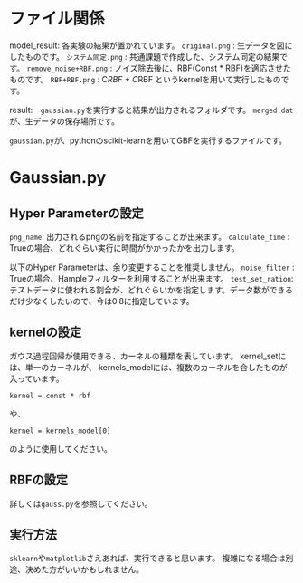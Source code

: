 # ファイル関係
model_result: 各実験の結果が置かれています。
`original.png` : 生データを図にしたものです。
`システム同定.png` : 共通課題で作成した、システム同定の結果です。
`remove_noise+RBF.png` : ノイズ除去後に、RBF(Const * RBF)を適応させたものです。
`RBF+RBF.png` : C*RBF + C*RBF というkernelを用いて実行したものです。

result:　`gaussian.py`を実行すると結果が出力されるフォルダです。
`merged.dat`が、生データの保存場所です。

`gaussian.py`が、pythonのscikit-learnを用いてGBFを実行するファイルです。

# Gaussian.py

## Hyper Parameterの設定
`png_name`: 出力されるpngの名前を指定することが出来ます。
`calculate_time` : Trueの場合、どれぐらい実行に時間がかかったかを出力します。

以下のHyper Parameterは、余り変更することを推奨しません。
`noise_filter` : Trueの場合、Hampleフィルターを利用することが出来ます。
`test_set_ration`: テストデータに使われる割合が、どれぐらいかを指定します。データ数ができるだけ少なくしたいので、今は0.8に指定しています。

## kernelの設定
ガウス過程回帰が使用できる、カーネルの種類を表しています。
kernel_setには、単一のカーネルが、
kernels_modelには、複数のカーネルを合したものが入っています。

```
kernel = const * rbf
```
や、

```
kernel = kernels_model[0]
```
のように使用してください。

## RBFの設定
詳しくは`gauss.py`を参照してください。

## 実行方法
`sklearn`や`matplotlib`さえあれば、実行できると思います。
複雑になる場合は別途、決めた方がいいかもしれません。
